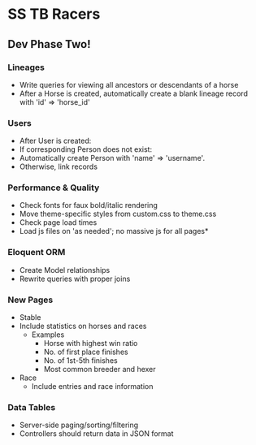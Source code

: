 # SS TB Racers #

## Dev Phase Two! ##

### Lineages ###
* Write queries for viewing all ancestors or descendants of a horse
* After a Horse is created, automatically create a blank lineage record with 'id' => 'horse_id'

### Users ###
* After User is created:
* If corresponding Person does not exist:
* Automatically create Person with 'name' => 'username'.
* Otherwise, link records

### Performance & Quality ###
* Check fonts for faux bold/italic rendering
* Move theme-specific styles from custom.css to theme.css
* Check page load times
* Load js files on 'as needed'; no massive js for all pages*

### Eloquent ORM ###
* Create Model relationships
* Rewrite queries with proper joins

### New Pages ###
* Stable
* Include statistics on horses and races
  * Examples
    * Horse with highest win ratio
    * No. of first place finishes
    * No. of 1st-5th finishes
    * Most common breeder and hexer
* Race
  * Include entries and race information

### Data Tables ###
* Server-side paging/sorting/filtering
* Controllers should return data in JSON format
